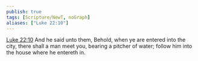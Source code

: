 ```yaml
---
publish: true
tags: [Scripture/NewT, noGraph]
aliases: ["Luke 22:10"]
---
```

[Luke 22:10](https://churchofjesuschrist.org/study/scriptures/nt/luke/22?lang=eng&id=p10#p10) And he said unto them, Behold, when ye are entered into the city, there shall a man meet you, bearing a pitcher of water; follow him into the house where he entereth in.
